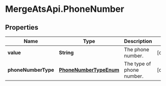 # MergeAtsApi.PhoneNumber

## Properties

Name | Type | Description | Notes
------------ | ------------- | ------------- | -------------
**value** | **String** | The phone number. | [optional] 
**phoneNumberType** | [**PhoneNumberTypeEnum**](PhoneNumberTypeEnum.md) | The type of phone number. | [optional] 


